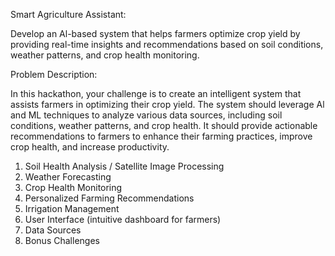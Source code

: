 Smart Agriculture Assistant:

Develop an Al-based system that helps farmers optimize crop yield by providing real-time insights and recommendations based on soil conditions, weather patterns, and crop health monitoring.

Problem Description:

In this hackathon, your challenge is to create an intelligent system that assists farmers in optimizing their crop yield. The system should leverage Al and ML techniques to analyze various data sources, including soil conditions, weather patterns, and crop health. It should provide actionable recommendations to farmers to enhance their farming practices, improve crop health, and increase productivity.

1. Soil Health Analysis / Satellite Image Processing
2. Weather Forecasting
3. Crop Health Monitoring
4. Personalized Farming Recommendations
5. Irrigation Management
6. User Interface (intuitive dashboard for farmers)
7. Data Sources
8. Bonus Challenges
